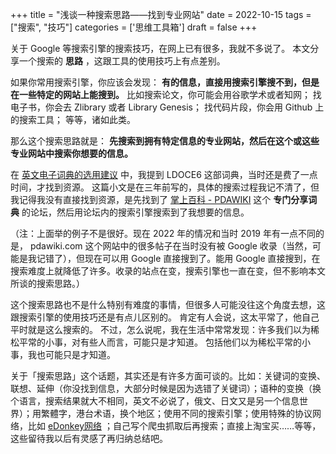 +++
title = "浅谈一种搜索思路——找到专业网站"
date = 2022-10-15
tags = ["搜索", "技巧"]
categories = ['思维工具箱']
draft = false
+++

关于 Google 等搜索引擎的搜索技巧，在网上已有很多，我就不多说了。
本文分享一个搜索的 **思路** ，这跟工具的使用技巧上有点差别。

<!--more-->

如果你常用搜索引擎，你应该会发现： **有的信息，直接用搜索引擎搜不到，但是在一些特定的网站上能搜到。**
比如搜索论文，你可能会用谷歌学术或者知网；
找电子书，你会去 Zlibrary 或者 Library Genesis；
找代码片段，你会用 Github 上的搜索工具；
等等，诸如此类。

那么这个搜索思路就是： **先搜索到拥有特定信息的专业网站，然后在这个或这些专业网站中搜索你想要的信息。**

在 [英文电子词典的选用建议](https://www.xianmin.org/post/english-dictionary-recommend/) 中，我提到 LDOCE6 这部词典，当时还是费了一点时间，才找到资源。
这篇小文是在三年前写的，具体的搜索过程我记不清了，但我记得我没有直接找到资源，是先找到了 [掌上百科 - PDAWIKI](https://www.pdawiki.com/forum/forum.php) 这个 **专门分享词典** 的论坛，然后用论坛内的搜索引擎搜索到了我想要的信息。

（注：上面举的例子不是很好。现在 2022 年的情况和当时 2019 年有一点不同的是， pdawiki.com 这个网站中的很多帖子在当时没有被 Google 收录（当然，可能是我记错了），但现在可以用 Google 直接搜到了。能用 Google 直接搜到，在搜索难度上就降低了许多。收录的站点在变，搜索引擎也一直在变，但不影响本文所谈的搜索思路。）

这个搜索思路也不是什么特别有难度的事情，但很多人可能没往这个角度去想，这跟搜索引擎的使用技巧还是有点儿区别的。
肯定有人会说，这太平常了，他自己平时就是这么搜索的。
不过，怎么说呢，我在生活中常常发现：许多我们以为稀松平常的小事，对有些人而言，可能只是才知道。
包括他们以为稀松平常的小事，我也可能只是才知道。

关于「搜索思路」这个话题，其实还是有许多方面可谈的。比如：关键词的变换、联想、延伸（你没找到信息，大部分时候是因为选错了关键词）；语种的变换（换个语言，搜索结果就大不相同，英文不必说了，俄文、日文又是另一个信息世界）；用繁體字，港台术语，换个地区；使用不同的搜索引擎；使用特殊的协议网络，比如 [eDonkey网络](https://zh.wikipedia.org/zh-cn/EDonkey%E7%BD%91%E7%BB%9C) ；自己写个爬虫抓取后再搜索；直接上淘宝买……等等，这些留待我以后有灵感了再归纳总结吧。
